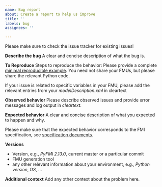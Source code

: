 ```yaml
---
name: Bug report
about: Create a report to help us improve
title: ''
labels: bug
assignees: ''

---
```


Please make sure to check the issue tracker for existing issues!

**Describe the bug**
A clear and concise description of what the bug is.

**To Reproduce**
Steps to reproduce the behavior: Please provide a complete [minimal reproducible example](https://en.wikipedia.org/wiki/Minimal_reproducible_example).
You need not share your FMUs, but please share the relevant Python code.

If your issue is related to specific variables in your FMU, please add the relevant entries from your *modelDescription.xml* in cleartext

**Observed behavior**
Please describe observed issues and provide error messages and log output in _cleartext_.

**Expected behavior**
A clear and concise description of what you expected to happen and why. 

Please make sure that the expected behavior corresponds to the FMI specification, see [specification documents](https://fmi-standard.org/).

**Versions**
 - Version, e.g., _PyFMI 2.13.0_, current master or a particular commit
 - FMU generation tool
 - any other relevant information about your environment, e.g., _Python version_, _OS_, ...

**Additional context**
Add any other context about the problem here.
